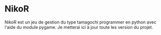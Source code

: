 # NikoR
NikoR est un jeu de gestion du type tamagochi programmer en python avec l'aide du module pygame. Je metterai ici à jour toute les version du projet.
